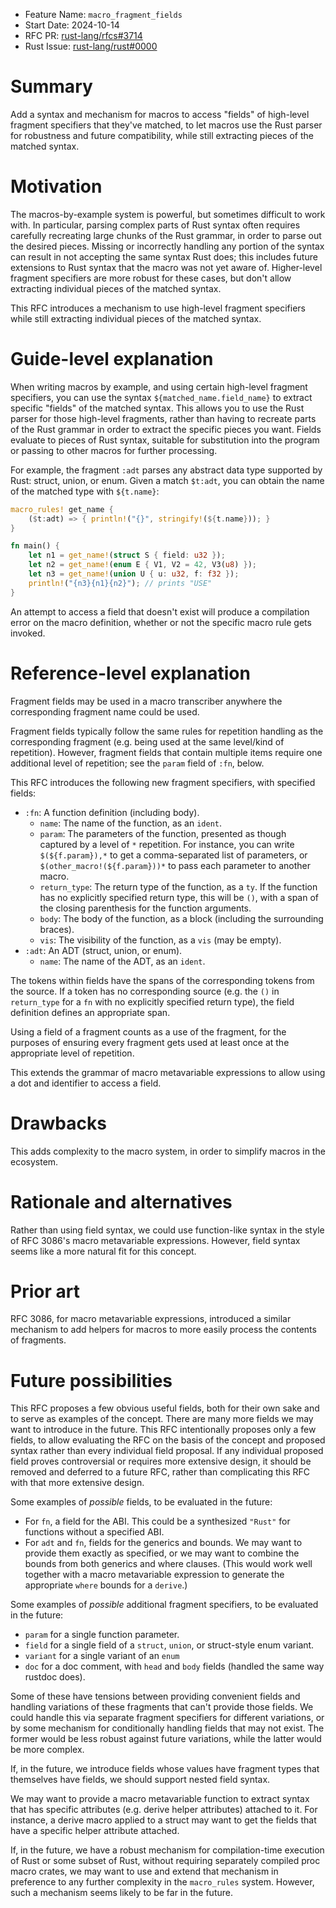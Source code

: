 - Feature Name: `macro_fragment_fields`
- Start Date: 2024-10-14
- RFC PR: [rust-lang/rfcs#3714](https://github.com/rust-lang/rfcs/pull/3714)
- Rust Issue: [rust-lang/rust#0000](https://github.com/rust-lang/rust/issues/0000)

# Summary
[summary]: #summary

Add a syntax and mechanism for macros to access "fields" of high-level fragment
specifiers that they've matched, to let macros use the Rust parser for
robustness and future compatibility, while still extracting pieces of the
matched syntax.

# Motivation
[motivation]: #motivation

The macros-by-example system is powerful, but sometimes difficult to work with.
In particular, parsing complex parts of Rust syntax often requires carefully
recreating large chunks of the Rust grammar, in order to parse out the desired
pieces. Missing or incorrectly handling any portion of the syntax can result in
not accepting the same syntax Rust does; this includes future extensions to
Rust syntax that the macro was not yet aware of. Higher-level fragment
specifiers are more robust for these cases, but don't allow extracting
individual pieces of the matched syntax.

This RFC introduces a mechanism to use high-level fragment specifiers while
still extracting individual pieces of the matched syntax.

# Guide-level explanation
[guide-level-explanation]: #guide-level-explanation

When writing macros by example, and using certain high-level fragment
specifiers, you can use the syntax `${matched_name.field_name}` to extract
specific "fields" of the matched syntax. This allows you to use the Rust parser
for those high-level fragments, rather than having to recreate parts of the
Rust grammar in order to extract the specific pieces you want. Fields evaluate
to pieces of Rust syntax, suitable for substitution into the program or passing
to other macros for further processing.

For example, the fragment `:adt` parses any abstract data type supported by
Rust: struct, union, or enum. Given a match `$t:adt`, you can obtain the name
of the matched type with `${t.name}`:

```rust
macro_rules! get_name {
    ($t:adt) => { println!("{}", stringify!(${t.name})); }
}

fn main() {
    let n1 = get_name!(struct S { field: u32 });
    let n2 = get_name!(enum E { V1, V2 = 42, V3(u8) });
    let n3 = get_name!(union U { u: u32, f: f32 });
    println!("{n3}{n1}{n2}"); // prints "USE"
}
```

An attempt to access a field that doesn't exist will produce a compilation
error on the macro definition, whether or not the specific macro rule gets
invoked.

# Reference-level explanation
[reference-level-explanation]: #reference-level-explanation

Fragment fields may be used in a macro transcriber anywhere the corresponding
fragment name could be used.

Fragment fields typically follow the same rules for repetition handling as the
corresponding fragment (e.g. being used at the same level/kind of repetition).
However, fragment fields that contain multiple items require one additional
level of repetition; see the `param` field of `:fn`, below.

This RFC introduces the following new fragment specifiers, with specified fields:

- `:fn`: A function definition (including body).
  - `name`: The name of the function, as an `ident`.
  - `param`: The parameters of the function, presented as though captured by a
    level of `*` repetition. For instance, you can write `$(${f.param}),*` to
    get a comma-separated list of parameters, or `$(other_macro!(${f.param}))*`
    to pass each parameter to another macro.
  - `return_type`: The return type of the function, as a `ty`. If the function
    has no explicitly specified return type, this will be `()`, with a span of
    the closing parenthesis for the function arguments.
  - `body`: The body of the function, as a block (including the
    surrounding braces).
  - `vis`: The visibility of the function, as a `vis` (may be empty).
- `:adt`: An ADT (struct, union, or enum).
  - `name`: The name of the ADT, as an `ident`.

The tokens within fields have the spans of the corresponding tokens from the
source. If a token has no corresponding source (e.g. the `()` in `return_type`
for a `fn` with no explicitly specified return type), the field definition
defines an appropriate span.

Using a field of a fragment counts as a use of the fragment, for the purposes
of ensuring every fragment gets used at least once at the appropriate level of
repetition.

This extends the grammar of macro metavariable expressions to allow using a dot
and identifier to access a field.

# Drawbacks
[drawbacks]: #drawbacks

This adds complexity to the macro system, in order to simplify macros in the
ecosystem.

# Rationale and alternatives
[rationale-and-alternatives]: #rationale-and-alternatives

Rather than using field syntax, we could use function-like syntax in the style
of RFC 3086's macro metavariable expressions. However, field syntax seems like
a more natural fit for this concept.

# Prior art
[prior-art]: #prior-art

RFC 3086, for macro metavariable expressions, introduced a similar mechanism to
add helpers for macros to more easily process the contents of fragments.

# Future possibilities
[future-possibilities]: #future-possibilities

This RFC proposes a few obvious useful fields, both for their own sake and to
serve as examples of the concept. There are many more fields we may want to
introduce in the future. This RFC intentionally proposes only a few fields, to
allow evaluating the RFC on the basis of the concept and proposed syntax rather
than every individual field proposal. If any individual proposed field proves
controversial or requires more extensive design, it should be removed and
deferred to a future RFC, rather than complicating this RFC with that more
extensive design.

Some examples of *possible* fields, to be evaluated in the future:
- For `fn`, a field for the ABI. This could be a synthesized `"Rust"` for
  functions without a specified ABI.
- For `adt` and `fn`, fields for the generics and bounds. We may want to
  provide them exactly as specified, or we may want to combine the bounds from
  both generics and where clauses. (This would work well together with a macro
  metavariable expression to generate the appropriate `where` bounds for a
  `derive`.)

Some examples of *possible* additional fragment specifiers, to be evaluated in
the future:
- `param` for a single function parameter.
- `field` for a single field of a `struct`, `union`, or struct-style enum
  variant.
- `variant` for a single variant of an `enum`
- `doc` for a doc comment, with `head` and `body` fields (handled the same way
  rustdoc does).

Some of these have tensions between providing convenient fields and handling
variations of these fragments that can't provide those fields. We could handle
this via separate fragment specifiers for different variations, or by some
mechanism for conditionally handling fields that may not exist. The former
would be less robust against future variations, while the latter would be more
complex.

If, in the future, we introduce fields whose values have fragment types that
themselves have fields, we should support nested field syntax.

We may want to provide a macro metavariable function to extract syntax that has
specific attributes (e.g. derive helper attributes) attached to it. For
instance, a derive macro applied to a struct may want to get the fields that
have a specific helper attribute attached.

If, in the future, we have a robust mechanism for compilation-time execution of
Rust or some subset of Rust, without requiring separately compiled proc macro
crates, we may want to use and extend that mechanism in preference to any
further complexity in the `macro_rules` system. However, such a mechanism seems
likely to be far in the future.
